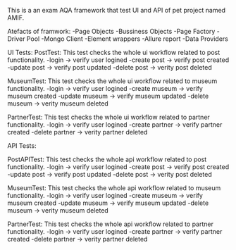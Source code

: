 This is a an exam AQA framework that test UI and API of pet project named AMIF.

Atefacts of framwork:
-Page Objects
-Bussiness Objects
-Page Factory
-Driver Pool
-Mongo Client
-Element wrappers
-Allure report
-Data Providers

UI Tests:
PostTest:
This test checks the whole ui workflow related to post functionality.
-login -> verify user logined
-create post -> verify post created
-update post -> verify post updated
-delete post -> verity post deleted

MuseumTest: This test checks the whole ui workflow related to museum functionality.
-login -> verify user logined
-create museum -> verify museum created
-update museum -> verify museum updated
-delete museum -> verity museum deleted

PartnerTest: This test checks the whole ui workflow related to partner functionality.
-login -> verify user logined
-create partner -> verify partner created
-delete partner -> verity partner deleted

API Tests:

PostAPITest:
This test checks the whole api workflow related to post functionality.
-login -> verify user logined
-create post -> verify post created
-update post -> verify post updated
-delete post -> verity post deleted

MuseumTest: This test checks the whole api workflow related to museum functionality.
-login -> verify user logined
-create museum -> verify museum created
-update museum -> verify museum updated
-delete museum -> verity museum deleted

PartnerTest: This test checks the whole api workflow related to partner functionality.
-login -> verify user logined
-create partner -> verify partner created
-delete partner -> verity partner deleted
